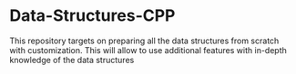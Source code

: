# Data-Structures-CPP
This repository targets on preparing all the data structures from scratch with customization. This will allow to use additional features with in-depth knowledge of the data structures
